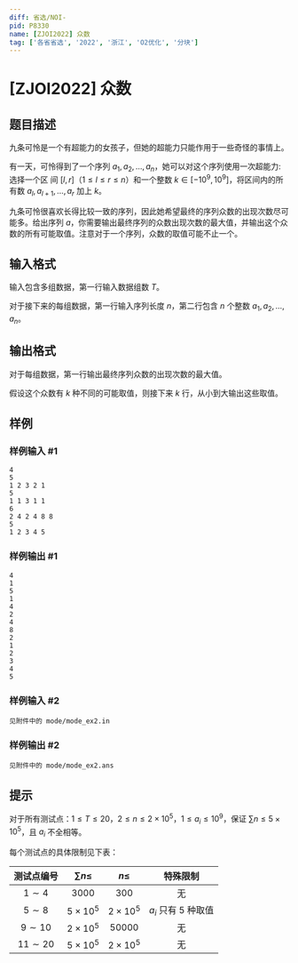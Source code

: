 ```yaml
---
diff: 省选/NOI-
pid: P8330
name: [ZJOI2022] 众数
tag: ['各省省选', '2022', '浙江', 'O2优化', '分块']
---
```

# [ZJOI2022] 众数
## 题目描述

九条可怜是一个有超能力的女孩子，但她的超能力只能作用于一些奇怪的事情上。

有一天，可怜得到了一个序列 $a_1, a_2, \ldots, a_n$，她可以对这个序列使用一次超能力: 选择一个区
间 $[l, r]$（$1 \le l \le r \le n$）和一个整数 $k \in [-{10}^9, {10}^9]$，将区间内的所有数 $a_l, a_{l + 1}, \ldots, a_r$ 加上 $k$。

九条可怜很喜欢长得比较一致的序列，因此她希望最终的序列众数的出现次数尽可能多。给出序列 $a$，你需要输出最终序列的众数出现次数的最大值，并输出这个众数的所有可能取值。注意对于一个序列，众数的取值可能不止一个。
## 输入格式

输入包含多组数据，第一行输入数据组数 $T$。

对于接下来的每组数据，第一行输入序列长度 $n$，第二行包含 $n$ 个整数 $a_1, a_2, \ldots, a_n$。
## 输出格式

对于每组数据，第一行输出最终序列众数的出现次数的最大值。

假设这个众数有 $k$ 种不同的可能取值，则接下来 $k$ 行，从小到大输出这些取值。
## 样例

### 样例输入 #1
```
4
5
1 2 3 2 1
5
1 1 3 1 1
6
2 4 2 4 8 8
5
1 2 3 4 5

```
### 样例输出 #1
```
4
1
5
1
4
2
4
8
2
1
2
3
4
5

```
### 样例输入 #2
```
见附件中的 mode/mode_ex2.in
```
### 样例输出 #2
```
见附件中的 mode/mode_ex2.ans
```
## 提示

对于所有测试点：$1 \le T \le 20$，$2 \le n \le 2 \times {10}^5$，$1 \le a_i \le {10}^9$，保证 $\sum n \le 5 \times {10}^5$，且 $a_i$ 不全相等。

每个测试点的具体限制见下表：

| 测试点编号 | $\sum n \le$ | $n \le$ | 特殊限制 |
|:-:|:-:|:-:|:-:|
| $1 \sim 4$ | $3000$ | $300$ | 无 |
| $5 \sim 8$ | $5 \times {10}^5$ | $2 \times {10}^5$ | $a_i$ 只有 $5$ 种取值 |
| $9 \sim 10$ | $2 \times {10}^5$ | $50000$ | 无 |
| $11 \sim 20$ | $5 \times {10}^5$ | $2 \times {10}^5$ | 无 |
